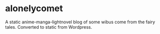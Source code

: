 # alonelycomet
A static anime-manga-lightnovel blog of some wibus come from the fairy tales. Converted to static from Wordpress.
